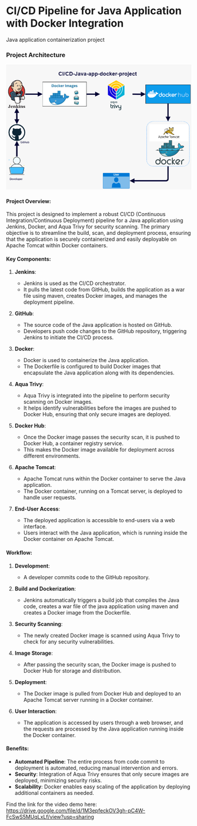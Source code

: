 # CI/CD Pipeline for Java Application with Docker Integration
Java application containerization project

### Project Architecture

![alt text](java-docker-project.drawio.png)

#### Project Overview:
This project is designed to implement a robust CI/CD (Continuous Integration/Continuous Deployment) pipeline for a Java application using Jenkins, Docker, and Aqua Trivy for security scanning. The primary objective is to streamline the build, scan, and deployment process, ensuring that the application is securely containerized and easily deployable on Apache Tomcat within Docker containers.

#### Key Components:
1. **Jenkins**:
   - Jenkins is used as the CI/CD orchestrator.
   - It pulls the latest code from GitHub, builds the application as a war file using maven, creates Docker images, and manages the deployment pipeline.

2. **GitHub**:
   - The source code of the Java application is hosted on GitHub.
   - Developers push code changes to the GitHub repository, triggering Jenkins to initiate the CI/CD process.

3. **Docker**:
   - Docker is used to containerize the Java application.
   - The Dockerfile is configured to build Docker images that encapsulate the Java application along with its dependencies.

4. **Aqua Trivy**:
   - Aqua Trivy is integrated into the pipeline to perform security scanning on Docker images.
   - It helps identify vulnerabilities before the images are pushed to Docker Hub, ensuring that only secure images are deployed.

5. **Docker Hub**:
   - Once the Docker image passes the security scan, it is pushed to Docker Hub, a container registry service.
   - This makes the Docker image available for deployment across different environments.

6. **Apache Tomcat**:
   - Apache Tomcat runs within the Docker container to serve the Java application.
   - The Docker container, running on a Tomcat server, is deployed to handle user requests.

7. **End-User Access**:
   - The deployed application is accessible to end-users via a web interface.
   - Users interact with the Java application, which is running inside the Docker container on Apache Tomcat.

#### Workflow:
1. **Development**: 
   - A developer commits code to the GitHub repository.
  
2. **Build and Dockerization**:
   - Jenkins automatically triggers a build job that compiles the Java code, creates a war file of the java application using maven and creates a Docker image from the Dockerfile.
  
3. **Security Scanning**:
   - The newly created Docker image is scanned using Aqua Trivy to check for any security vulnerabilities.
  
4. **Image Storage**:
   - After passing the security scan, the Docker image is pushed to Docker Hub for storage and distribution.
  
5. **Deployment**:
   - The Docker image is pulled from Docker Hub and deployed to an Apache Tomcat server running in a Docker container.

6. **User Interaction**:
   - The application is accessed by users through a web browser, and the requests are processed by the Java application running inside the Docker container.

#### Benefits:
- **Automated Pipeline**: The entire process from code commit to deployment is automated, reducing manual intervention and errors.
- **Security**: Integration of Aqua Trivy ensures that only secure images are deployed, minimizing security risks.
- **Scalability**: Docker enables easy scaling of the application by deploying additional containers as needed.

Find the link for the video demo here: https://drive.google.com/file/d/1M3epfeckOV3gh-pC4W-FcSwS5MUqLxLf/view?usp=sharing

